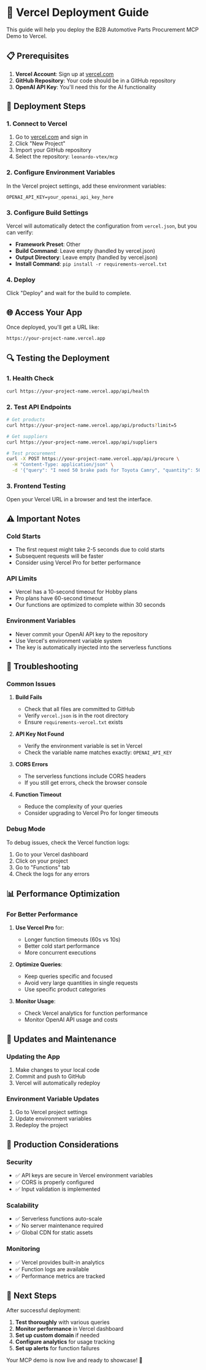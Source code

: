 # 🚀 Vercel Deployment Guide

This guide will help you deploy the B2B Automotive Parts Procurement MCP Demo to Vercel.

## 📋 Prerequisites

1. **Vercel Account**: Sign up at [vercel.com](https://vercel.com)
2. **GitHub Repository**: Your code should be in a GitHub repository
3. **OpenAI API Key**: You'll need this for the AI functionality

## 🔧 Deployment Steps

### 1. Connect to Vercel

1. Go to [vercel.com](https://vercel.com) and sign in
2. Click "New Project"
3. Import your GitHub repository
4. Select the repository: `leonardo-vtex/mcp`

### 2. Configure Environment Variables

In the Vercel project settings, add these environment variables:

```
OPENAI_API_KEY=your_openai_api_key_here
```

### 3. Configure Build Settings

Vercel will automatically detect the configuration from `vercel.json`, but you can verify:

- **Framework Preset**: Other
- **Build Command**: Leave empty (handled by vercel.json)
- **Output Directory**: Leave empty (handled by vercel.json)
- **Install Command**: `pip install -r requirements-vercel.txt`

### 4. Deploy

Click "Deploy" and wait for the build to complete.

## 🌐 Access Your App

Once deployed, you'll get a URL like:
```
https://your-project-name.vercel.app
```

## 🔍 Testing the Deployment

### 1. Health Check
```bash
curl https://your-project-name.vercel.app/api/health
```

### 2. Test API Endpoints
```bash
# Get products
curl https://your-project-name.vercel.app/api/products?limit=5

# Get suppliers
curl https://your-project-name.vercel.app/api/suppliers

# Test procurement
curl -X POST https://your-project-name.vercel.app/api/procure \
  -H "Content-Type: application/json" \
  -d '{"query": "I need 50 brake pads for Toyota Camry", "quantity": 50}'
```

### 3. Frontend Testing
Open your Vercel URL in a browser and test the interface.

## ⚠️ Important Notes

### Cold Starts
- The first request might take 2-5 seconds due to cold starts
- Subsequent requests will be faster
- Consider using Vercel Pro for better performance

### API Limits
- Vercel has a 10-second timeout for Hobby plans
- Pro plans have 60-second timeout
- Our functions are optimized to complete within 30 seconds

### Environment Variables
- Never commit your OpenAI API key to the repository
- Use Vercel's environment variable system
- The key is automatically injected into the serverless functions

## 🔧 Troubleshooting

### Common Issues

1. **Build Fails**
   - Check that all files are committed to GitHub
   - Verify `vercel.json` is in the root directory
   - Ensure `requirements-vercel.txt` exists

2. **API Key Not Found**
   - Verify the environment variable is set in Vercel
   - Check the variable name matches exactly: `OPENAI_API_KEY`

3. **CORS Errors**
   - The serverless functions include CORS headers
   - If you still get errors, check the browser console

4. **Function Timeout**
   - Reduce the complexity of your queries
   - Consider upgrading to Vercel Pro for longer timeouts

### Debug Mode

To debug issues, check the Vercel function logs:

1. Go to your Vercel dashboard
2. Click on your project
3. Go to "Functions" tab
4. Check the logs for any errors

## 📊 Performance Optimization

### For Better Performance

1. **Use Vercel Pro** for:
   - Longer function timeouts (60s vs 10s)
   - Better cold start performance
   - More concurrent executions

2. **Optimize Queries**:
   - Keep queries specific and focused
   - Avoid very large quantities in single requests
   - Use specific product categories

3. **Monitor Usage**:
   - Check Vercel analytics for function performance
   - Monitor OpenAI API usage and costs

## 🔄 Updates and Maintenance

### Updating the App

1. Make changes to your local code
2. Commit and push to GitHub
3. Vercel will automatically redeploy

### Environment Variable Updates

1. Go to Vercel project settings
2. Update environment variables
3. Redeploy the project

## 🎯 Production Considerations

### Security
- ✅ API keys are secure in Vercel environment variables
- ✅ CORS is properly configured
- ✅ Input validation is implemented

### Scalability
- ✅ Serverless functions auto-scale
- ✅ No server maintenance required
- ✅ Global CDN for static assets

### Monitoring
- ✅ Vercel provides built-in analytics
- ✅ Function logs are available
- ✅ Performance metrics are tracked

## 🚀 Next Steps

After successful deployment:

1. **Test thoroughly** with various queries
2. **Monitor performance** in Vercel dashboard
3. **Set up custom domain** if needed
4. **Configure analytics** for usage tracking
5. **Set up alerts** for function failures

Your MCP demo is now live and ready to showcase! 🎉 